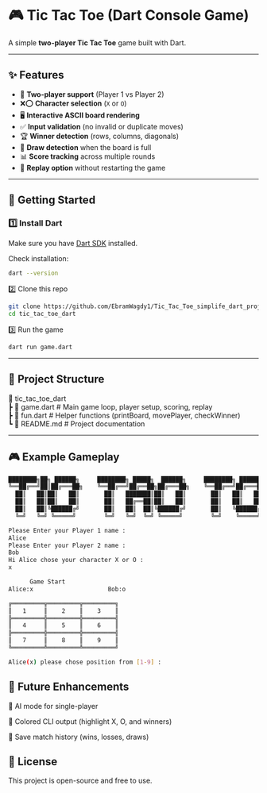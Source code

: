 # 🎮 Tic Tac Toe (Dart Console Game)

A simple **two-player Tic Tac Toe** game built with Dart.  

---

## ✨ Features
- 👥 **Two-player support** (Player 1 vs Player 2)  
- ❌⭕ **Character selection** (`X` or `O`)  
- 🖥️ **Interactive ASCII board rendering**  
- ✅ **Input validation** (no invalid or duplicate moves)  
- 🏆 **Winner detection** (rows, columns, diagonals)  
- 🤝 **Draw detection** when the board is full  
- 📊 **Score tracking** across multiple rounds  
- 🔄 **Replay option** without restarting the game  

---

## 🚀 Getting Started

### 1️⃣ Install Dart
Make sure you have [Dart SDK](https://dart.dev/get-dart) installed.  

Check installation:
```bash
dart --version
```
2️⃣ Clone this repo
```bash
git clone https://github.com/EbramWagdy1/Tic_Tac_Toe_simplife_dart_project2.git
cd tic_tac_toe_dart
```

3️⃣ Run the game
```bash
dart run game.dart
```
---
## 📂 Project Structure

📂 tic_tac_toe_dart  
 ┣ 📜 game.dart   # Main game loop, player setup, scoring, replay  
 ┣ 📜 fun.dart    # Helper functions (printBoard, movePlayer, checkWinner)  
 ┗ 📜 README.md   # Project documentation

 ---

 ## 🎮 Example Gameplay  
 ```bash
████████╗██╗ ██████╗     ████████╗ █████╗  ██████╗     ████████╗ ██████╗ ███████╗
╚══██╔══╝██║██╔═══██╗    ╚══██╔══╝██╔══██╗██╔═══██╗    ╚══██╔══╝██╔═══██╗██╔════╝
   ██║   ██║██║   ██║       ██║   ███████║██║   ██║       ██║   ██║   ██║█████╗  
   ██║   ██║██║   ██║       ██║   ██╔══██║██║   ██║       ██║   ██║   ██║██╔══╝  
   ██║   ██║╚██████╔╝       ██║   ██║  ██║╚██████╔╝       ██║   ╚██████╔╝███████╗
   ╚═╝   ╚═╝ ╚═════╝        ╚═╝   ╚═╝  ╚═╝ ╚═════╝        ╚═╝    ╚═════╝ ╚══════╝

Please Enter your Player 1 name :
Alice
Please Enter your Player 2 name :
Bob
Hi Alice chose your character X or O :
x

       Game Start
Alice:x                     Bob:o

╔═════════╦═════════╦═════════╗
║   1     ║    2    ║    3    ║
╠═════════╬═════════╬═════════╣
║   4     ║    5    ║    6    ║
╠═════════╬═════════╬═════════╣
║   7     ║    8    ║    9    ║
╚═════════╩═════════╩═════════╝

Alice(x) please chose position from [1-9] :


```
## 🔮 Future Enhancements  
🤖 AI mode for single-player  

🎨 Colored CLI output (highlight X, O, and winners)  

💾 Save match history (wins, losses, draws)  

## 📜 License  
This project is open-source and free to use.


